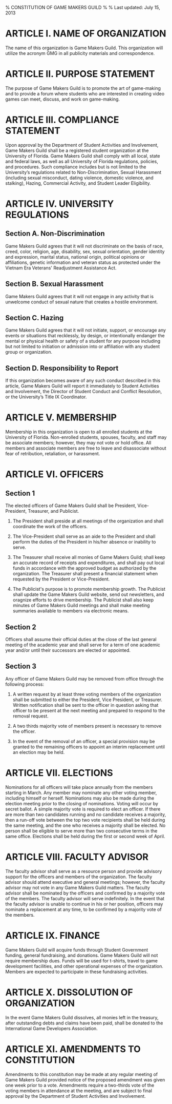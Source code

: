 % CONSTITUTION OF GAME MAKERS GUILD
%
% Last updated: July 15, 2013

# ARTICLE I.  NAME OF ORGANIZATION

The name of this organization is Game Makers Guild. This organization will
utilize the acronym GMG in all publicity materials and correspondence.

# ARTICLE II.  PURPOSE STATEMENT

The purpose of Game Makers Guild is to promote the art of game-making and to
provide a forum where students who are interested in creating video games can
meet, discuss, and work on game-making.

# ARTICLE III.  COMPLIANCE STATEMENT

Upon approval by the Department of Student Activities and Involvement, Game
Makers Guild shall be a registered student organization at the University of
Florida. Game Makers Guild shall comply with all local, state and federal laws,
as well as all University of Florida regulations, policies, and procedures.
Such compliance includes but is not limited to the University’s regulations
related to Non-Discrimination, Sexual Harassment (including sexual misconduct,
dating violence, domestic violence, and stalking), Hazing, Commercial Activity,
and Student Leader Eligibility.

# ARTICLE IV.  UNIVERSITY REGULATIONS

## Section A.  Non-Discrimination

Game Makers Guild agrees that it will not discriminate on the basis of race,
creed, color, religion, age, disability, sex, sexual orientation, gender
identity and expression, marital status, national origin, political opinions or
affiliations, genetic information and veteran status as protected under the
Vietnam Era Veterans' Readjustment Assistance Act.

## Section B.  Sexual Harassment

Game Makers Guild agrees that it will not engage in any activity that is
unwelcome conduct of sexual nature that creates a hostile environment.

## Section C.  Hazing

Game Makers Guild agrees that it will not initiate, support, or encourage any
events or situations that recklessly, by design, or intentionally endanger the
mental or physical health or safety of a student for any purpose including but
not limited to initiation or admission into or affiliation with any student
group or organization.

## Section D. Responsibility to Report

If this organization becomes aware of any such conduct described in this
article, Game Makers Guild will report it immediately to Student Activities and
Involvement, the Director of Student Conduct and Conflict Resolution, or the
University’s Title IX Coordinator.

# ARTICLE V.  MEMBERSHIP

Membership in this organization is open to all enrolled students at the
University of Florida. Non-enrolled students, spouses, faculty, and staff may
be associate members; however, they may not vote or hold office. All members
and associate members are free to leave and disassociate without fear of
retribution, retaliation, or harassment.

# ARTICLE VI.  OFFICERS

## Section 1

The elected officers of Game Makers Guild shall be President, Vice-President,
Treasurer, and Publicist.

1.  The President shall preside at all meetings of the organization and shall
    coordinate the work of the officers.

2.  The Vice-President shall serve as an aide to the President and shall perform
    the duties of the President in his/her absence or inability to serve.

3.  The Treasurer shall receive all monies of Game Makers Guild; shall keep an
    accurate record of receipts and expenditures, and shall pay out local funds in
    accordance with the approved budget as authorized by the organization. The
    Treasurer shall present a financial statement when requested by the President
    or Vice-President.

4.  The Publicist's purpose is to promote membership growth. The Publicist shall
    update the Game Makers Guild website, send out newsletters, and oragnize
    efforts to drive membership. The Publicist shall also keep minutes of Game
    Makers Guild meetings and shall make meeting summaries available to members
    via electronic means.

## Section 2

Officers shall assume their official duties at the close of the last general
meeting of the academic year and shall serve for a term of one academic year
and/or until their successors are elected or appointed.

## Section 3

Any officer of Game Makers Guild may be removed from office through the
following process:

1.  A written request by at least three voting members of the organization shall be
    submitted to either the President, Vice President, or Treasurer. Written
    notification shall be sent to the officer in question asking that officer to be
    present at the next meeting and prepared to respond to the removal request.

2.  A two thirds majority vote of members present is necessary to remove the
    officer.

3.  In the event of the removal of an officer, a special provision may be granted
    to the remaining officers to appoint an interim replacement until an election
    may be held.

# ARTICLE VII.  ELECTIONS

Nominations for all officers will take place annually from the members starting
in March. Any member may nominate any other voting member, including himself or
herself. Nominations may also be made during the election meeting prior to the
closing of nominations. Voting will occur by secret ballot. A simple majority
vote is required to elect an officer. If there are more than two candidates
running and no candidate receives a majority, then a run-off vote between the
top two vote recipients shall be held during the same meeting, and the one who
receives a majority shall be elected. No person shall be eligible to serve more
than two consecutive terms in the same office. Elections shall be held during
the first or second week of April.

# ARTICLE VIII.  FACULTY ADVISOR

The faculty advisor shall serve as a resource person and provide advisory
support for the officers and members of the organization. The faculty advisor
should attend executive and general meetings; however, the faculty advisor may
not vote in any Game Makers Guild matters.  The faculty advisor shall be
nominated by the officers and confirmed by a majority vote of the members. The
faculty advisor will serve indefinitely. In the event that the faculty advisor
is unable to continue in his or her position, officers may nominate a
replacement at any time, to be confirmed by a majority vote of the members.

# ARTICLE IX.  FINANCE

Game Makers Guild will acquire funds through Student Government funding,
general fundraising, and donations. Game Makers Guild will not require
membership dues. Funds will be used for t-shirts, travel
to game development facilities, and other operational expenses of the
organization. Members are expected to participate in these fundraising
activities.

# ARTICLE X.  DISSOLUTION OF ORGANIZATION

In the event Game Makers Guild dissolves, all monies left in the treasury,
after outstanding debts and claims have been paid, shall be donated to the
International Game Developers Association.

# ARTICLE XI.  AMENDMENTS TO CONSTITUTION

Amendments to this constitution may be made at any regular meeting of Game
Makers Guild provided notice of the proposed amendment was given one week
prior to a vote. Amendments require a two-thirds vote of the voting members in
attendance at the meeting, and are subject to final approval by the Department
of Student Activities and Involvement.
